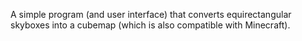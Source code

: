 A simple program (and user interface) that converts equirectangular skyboxes into a cubemap (which is also compatible with Minecraft).
